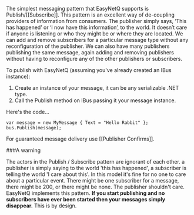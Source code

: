 The simplest messaging pattern that EasyNetQ supports is Publish/[[Subscribe]]. This pattern is an excellent way of de-coupling providers of information from consumers. The publisher simply says, ‘This has happened’ or ‘I now have this information’, to the world. It doesn’t care if anyone is listening or who they might be or where they are located. We can add and remove subscribers for a particular message type without any reconfiguration of the publisher. We can also have many publishers publishing the same message, again adding and removing publishers without having to reconfigure any of the other publishers or subscribers.

To publish with EasyNetQ (assuming you've already created an IBus instance):

1. Create an instance of your message, it can be any serializable .NET type.
2. Call the Publish method on IBus passing it your message instance.

Here's the code...

    var message = new MyMessage { Text = "Hello Rabbit" };
    bus.Publish(message);

For guaranteed message delivery use [[Publisher Confirms]].

###A warning

The actors in the Publish / Subscribe pattern are ignorant of each other. a publisher is simply saying to the world 'this has happened', a subscriber is telling the world 'I care about this'. In this model it's fine for no one to care about a particular event. There might be one subscriber for a message, there might be 200, or there might be none. The publisher shouldn't care. EasyNetQ implements this pattern. **If you start publishing and no subscribers have ever been started then your messages simply disappear.** This is by design.